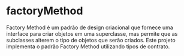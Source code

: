 # factoryMethod

Factory Method é um padrão de design criacional que fornece uma interface para criar objetos em uma superclasse, mas permite que as subclasses alterem o tipo de objetos que serão criados. Este projeto implementa o padrão Factory Method utilizando tipos de contrato.

